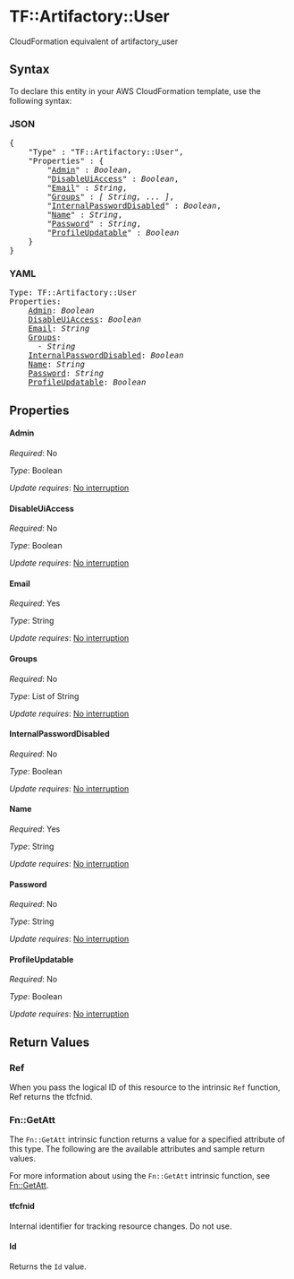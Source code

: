 # TF::Artifactory::User

CloudFormation equivalent of artifactory_user

## Syntax

To declare this entity in your AWS CloudFormation template, use the following syntax:

### JSON

<pre>
{
    "Type" : "TF::Artifactory::User",
    "Properties" : {
        "<a href="#admin" title="Admin">Admin</a>" : <i>Boolean</i>,
        "<a href="#disableuiaccess" title="DisableUiAccess">DisableUiAccess</a>" : <i>Boolean</i>,
        "<a href="#email" title="Email">Email</a>" : <i>String</i>,
        "<a href="#groups" title="Groups">Groups</a>" : <i>[ String, ... ]</i>,
        "<a href="#internalpassworddisabled" title="InternalPasswordDisabled">InternalPasswordDisabled</a>" : <i>Boolean</i>,
        "<a href="#name" title="Name">Name</a>" : <i>String</i>,
        "<a href="#password" title="Password">Password</a>" : <i>String</i>,
        "<a href="#profileupdatable" title="ProfileUpdatable">ProfileUpdatable</a>" : <i>Boolean</i>
    }
}
</pre>

### YAML

<pre>
Type: TF::Artifactory::User
Properties:
    <a href="#admin" title="Admin">Admin</a>: <i>Boolean</i>
    <a href="#disableuiaccess" title="DisableUiAccess">DisableUiAccess</a>: <i>Boolean</i>
    <a href="#email" title="Email">Email</a>: <i>String</i>
    <a href="#groups" title="Groups">Groups</a>: <i>
      - String</i>
    <a href="#internalpassworddisabled" title="InternalPasswordDisabled">InternalPasswordDisabled</a>: <i>Boolean</i>
    <a href="#name" title="Name">Name</a>: <i>String</i>
    <a href="#password" title="Password">Password</a>: <i>String</i>
    <a href="#profileupdatable" title="ProfileUpdatable">ProfileUpdatable</a>: <i>Boolean</i>
</pre>

## Properties

#### Admin

_Required_: No

_Type_: Boolean

_Update requires_: [No interruption](https://docs.aws.amazon.com/AWSCloudFormation/latest/UserGuide/using-cfn-updating-stacks-update-behaviors.html#update-no-interrupt)

#### DisableUiAccess

_Required_: No

_Type_: Boolean

_Update requires_: [No interruption](https://docs.aws.amazon.com/AWSCloudFormation/latest/UserGuide/using-cfn-updating-stacks-update-behaviors.html#update-no-interrupt)

#### Email

_Required_: Yes

_Type_: String

_Update requires_: [No interruption](https://docs.aws.amazon.com/AWSCloudFormation/latest/UserGuide/using-cfn-updating-stacks-update-behaviors.html#update-no-interrupt)

#### Groups

_Required_: No

_Type_: List of String

_Update requires_: [No interruption](https://docs.aws.amazon.com/AWSCloudFormation/latest/UserGuide/using-cfn-updating-stacks-update-behaviors.html#update-no-interrupt)

#### InternalPasswordDisabled

_Required_: No

_Type_: Boolean

_Update requires_: [No interruption](https://docs.aws.amazon.com/AWSCloudFormation/latest/UserGuide/using-cfn-updating-stacks-update-behaviors.html#update-no-interrupt)

#### Name

_Required_: Yes

_Type_: String

_Update requires_: [No interruption](https://docs.aws.amazon.com/AWSCloudFormation/latest/UserGuide/using-cfn-updating-stacks-update-behaviors.html#update-no-interrupt)

#### Password

_Required_: No

_Type_: String

_Update requires_: [No interruption](https://docs.aws.amazon.com/AWSCloudFormation/latest/UserGuide/using-cfn-updating-stacks-update-behaviors.html#update-no-interrupt)

#### ProfileUpdatable

_Required_: No

_Type_: Boolean

_Update requires_: [No interruption](https://docs.aws.amazon.com/AWSCloudFormation/latest/UserGuide/using-cfn-updating-stacks-update-behaviors.html#update-no-interrupt)

## Return Values

### Ref

When you pass the logical ID of this resource to the intrinsic `Ref` function, Ref returns the tfcfnid.

### Fn::GetAtt

The `Fn::GetAtt` intrinsic function returns a value for a specified attribute of this type. The following are the available attributes and sample return values.

For more information about using the `Fn::GetAtt` intrinsic function, see [Fn::GetAtt](https://docs.aws.amazon.com/AWSCloudFormation/latest/UserGuide/intrinsic-function-reference-getatt.html).

#### tfcfnid

Internal identifier for tracking resource changes. Do not use.

#### Id

Returns the <code>Id</code> value.

